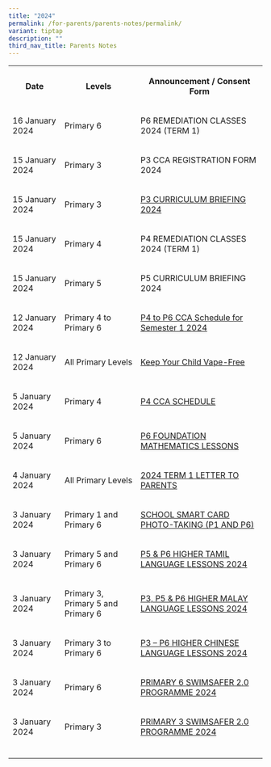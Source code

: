 ```yaml
---
title: "2024"
permalink: /for-parents/parents-notes/permalink/
variant: tiptap
description: ""
third_nav_title: Parents Notes
---
```

<table><tbody><tr><th rowspan="1" colspan="1"><p>Date</p></th><th rowspan="1" colspan="1"><p>Levels</p></th><th rowspan="1" colspan="1"><p>Announcement / Consent Form</p></th></tr><tr><td rowspan="1" colspan="1"><p>16 January 2024</p></td><td rowspan="1" colspan="1"><p>Primary 6</p></td><td rowspan="1" colspan="1"><p>P6 REMEDIATION CLASSES 2024 (TERM 1)</p></td></tr><tr><td rowspan="1" colspan="1"><p>15 January 2024</p></td><td rowspan="1" colspan="1"><p>Primary 3</p></td><td rowspan="1" colspan="1"><p>P3 CCA REGISTRATION FORM 2024</p></td></tr><tr><td rowspan="1" colspan="1"><p>15 January 2024</p></td><td rowspan="1" colspan="1"><p>Primary 3</p></td><td rowspan="1" colspan="1"><p><a href="https://www.punggolcovepri.moe.edu.sg/for-parents/permalink/curriculum-briefings/" rel="noopener noreferrer nofollow" target="_blank">P3 CURRICULUM BRIEFING 2024</a></p></td></tr><tr><td rowspan="1" colspan="1"><p>15 January 2024</p></td><td rowspan="1" colspan="1"><p>Primary 4</p></td><td rowspan="1" colspan="1"><p>P4 REMEDIATION CLASSES 2024 (TERM 1)</p></td></tr><tr><td rowspan="1" colspan="1"><p>15 January 2024</p></td><td rowspan="1" colspan="1"><p>Primary 5</p></td><td rowspan="1" colspan="1"><p>P5 CURRICULUM BRIEFING 2024</p></td></tr><tr><td rowspan="1" colspan="1"><p>12 January 2024</p></td><td rowspan="1" colspan="1"><p>Primary 4 to Primary 6</p></td><td rowspan="1" colspan="1"><p><a href="https://go.gov.sg/p4top6ccaschedulesem1" rel="noopener noreferrer nofollow" target="_blank">P4 to P6 CCA Schedule for Semester 1 2024</a></p></td></tr><tr><td rowspan="1" colspan="1"><p>12 January 2024</p></td><td rowspan="1" colspan="1"><p>All Primary Levels</p></td><td rowspan="1" colspan="1"><p><a href="https://go.gov.sg/vapefree" rel="noopener noreferrer nofollow" target="_blank">Keep Your Child Vape-Free</a></p></td></tr><tr><td rowspan="1" colspan="1"><p>5 January 2024</p></td><td rowspan="1" colspan="1"><p>Primary 4</p></td><td rowspan="1" colspan="1"><p><a href="https://go.gov.sg/pcps2024017" rel="noopener noreferrer nofollow" target="_blank">P4 CCA SCHEDULE</a></p></td></tr><tr><td rowspan="1" colspan="1"><p>5 January 2024</p></td><td rowspan="1" colspan="1"><p>Primary 6</p></td><td rowspan="1" colspan="1"><p><a href="https://go.gov.sg/pcps2024018" rel="noopener noreferrer nofollow" target="_blank">P6 FOUNDATION MATHEMATICS LESSONS</a></p></td></tr><tr><td rowspan="1" colspan="1"><p>4 January 2024</p></td><td rowspan="1" colspan="1"><p>All Primary Levels</p></td><td rowspan="1" colspan="1"><p><a href="https://go.gov.sg/pcps2024010" rel="noopener noreferrer nofollow" target="_blank">2024 TERM 1 LETTER TO PARENTS</a></p></td></tr><tr><td rowspan="1" colspan="1"><p>3 January 2024</p></td><td rowspan="1" colspan="1"><p>Primary 1 and Primary 6</p></td><td rowspan="1" colspan="1"><p><a href="https://go.gov.sg/pcsp2024016" rel="noopener noreferrer nofollow" target="_blank">SCHOOL SMART CARD PHOTO-TAKING (P1 AND P6)</a></p></td></tr><tr><td rowspan="1" colspan="1"><p>3 January 2024</p></td><td rowspan="1" colspan="1"><p>Primary 5 and Primary 6</p></td><td rowspan="1" colspan="1"><p><a href="https://go.gov.sg/pcsp2024015" rel="noopener noreferrer nofollow" target="_blank">P5 &amp; P6 HIGHER TAMIL LANGUAGE LESSONS 2024</a></p></td></tr><tr><td rowspan="1" colspan="1"><p>3 January 2024</p></td><td rowspan="1" colspan="1"><p>Primary 3, Primary 5 and Primary 6</p></td><td rowspan="1" colspan="1"><p><a href="https://go.gov.sg/pcsp2024014" rel="noopener noreferrer nofollow" target="_blank">P3, P5 &amp; P6 HIGHER MALAY LANGUAGE LESSONS 2024</a></p></td></tr><tr><td rowspan="1" colspan="1"><p>3 January 2024</p></td><td rowspan="1" colspan="1"><p>Primary 3 to Primary 6</p></td><td rowspan="1" colspan="1"><p><a href="https://go.gov.sg/pcsp2024013" rel="noopener noreferrer nofollow" target="_blank">P3 – P6 HIGHER CHINESE LANGUAGE LESSONS 2024</a></p></td></tr><tr><td rowspan="1" colspan="1"><p>3 January 2024</p></td><td rowspan="1" colspan="1"><p>Primary 6</p></td><td rowspan="1" colspan="1"><p><a href="https://go.gov.sg/pcsp2024012" rel="noopener noreferrer nofollow" target="_blank">PRIMARY 6 SWIMSAFER 2.0 PROGRAMME 2024</a></p></td></tr><tr><td rowspan="1" colspan="1"><p>3 January 2024</p></td><td rowspan="1" colspan="1"><p>Primary 3</p></td><td rowspan="1" colspan="1"><p><a href="https://go.gov.sg/pcsp2024011" rel="noopener noreferrer nofollow" target="_blank">PRIMARY 3 SWIMSAFER 2.0 PROGRAMME 2024</a></p></td></tr><tr><td rowspan="1" colspan="1"><p></p></td><td rowspan="1" colspan="1"><p></p></td><td rowspan="1" colspan="1"><p></p></td></tr></tbody></table><p></p>